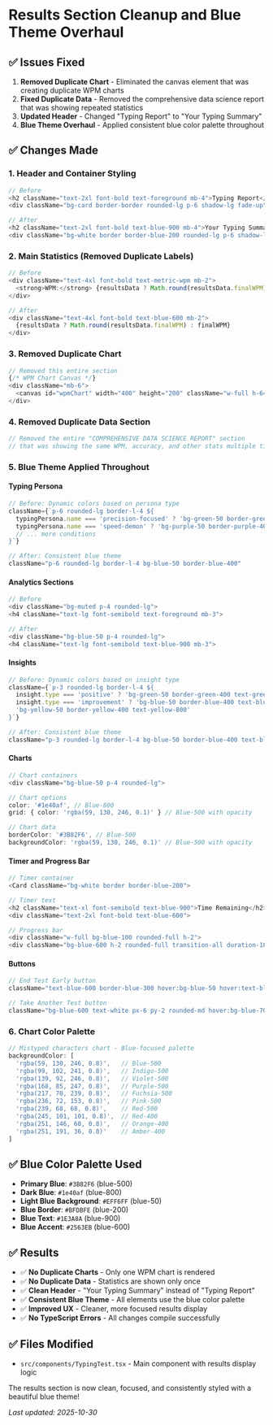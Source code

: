 # Results Section Cleanup and Blue Theme Overhaul

## ✅ Issues Fixed

1. **Removed Duplicate Chart** - Eliminated the canvas element that was creating duplicate WPM charts
2. **Fixed Duplicate Data** - Removed the comprehensive data science report that was showing repeated statistics
3. **Updated Header** - Changed "Typing Report" to "Your Typing Summary"
4. **Blue Theme Overhaul** - Applied consistent blue color palette throughout

## ✅ Changes Made

### 1. Header and Container Styling
```typescript
// Before
<h2 className="text-2xl font-bold text-foreground mb-4">Typing Report</h2>
<div className="bg-card border-border rounded-lg p-6 shadow-lg fade-up">

// After
<h2 className="text-2xl font-bold text-blue-900 mb-4">Your Typing Summary</h2>
<div className="bg-white border border-blue-200 rounded-lg p-6 shadow-lg fade-up">
```

### 2. Main Statistics (Removed Duplicate Labels)
```typescript
// Before
<div className="text-4xl font-bold text-metric-wpm mb-2">
  <strong>WPM:</strong> {resultsData ? Math.round(resultsData.finalWPM) : finalWPM}
</div>

// After
<div className="text-4xl font-bold text-blue-600 mb-2">
  {resultsData ? Math.round(resultsData.finalWPM) : finalWPM}
</div>
```

### 3. Removed Duplicate Chart
```typescript
// Removed this entire section
{/* WPM Chart Canvas */}
<div className="mb-6">
  <canvas id="wpmChart" width="400" height="200" className="w-full h-64"></canvas>
</div>
```

### 4. Removed Duplicate Data Section
```typescript
// Removed the entire "COMPREHENSIVE DATA SCIENCE REPORT" section
// that was showing the same WPM, accuracy, and other stats multiple times
```

### 5. Blue Theme Applied Throughout

#### Typing Persona
```typescript
// Before: Dynamic colors based on persona type
className={`p-6 rounded-lg border-l-4 ${
  typingPersona.name === 'precision-focused' ? 'bg-green-50 border-green-400' :
  typingPersona.name === 'speed-demon' ? 'bg-purple-50 border-purple-400' :
  // ... more conditions
}`}

// After: Consistent blue theme
className="p-6 rounded-lg border-l-4 bg-blue-50 border-blue-400"
```

#### Analytics Sections
```typescript
// Before
<div className="bg-muted p-4 rounded-lg">
<h4 className="text-lg font-semibold text-foreground mb-3">

// After
<div className="bg-blue-50 p-4 rounded-lg">
<h4 className="text-lg font-semibold text-blue-900 mb-3">
```

#### Insights
```typescript
// Before: Dynamic colors based on insight type
className={`p-3 rounded-lg border-l-4 ${
  insight.type === 'positive' ? 'bg-green-50 border-green-400 text-green-800' :
  insight.type === 'improvement' ? 'bg-blue-50 border-blue-400 text-blue-800' :
  'bg-yellow-50 border-yellow-400 text-yellow-800'
}`}

// After: Consistent blue theme
className="p-3 rounded-lg border-l-4 bg-blue-50 border-blue-400 text-blue-800"
```

#### Charts
```typescript
// Chart containers
<div className="bg-blue-50 p-4 rounded-lg">

// Chart options
color: '#1e40af', // Blue-800
grid: { color: 'rgba(59, 130, 246, 0.1)' } // Blue-500 with opacity

// Chart data
borderColor: '#3B82F6', // Blue-500
backgroundColor: 'rgba(59, 130, 246, 0.1)' // Blue-500 with opacity
```

#### Timer and Progress Bar
```typescript
// Timer container
<Card className="bg-white border border-blue-200">

// Timer text
<h2 className="text-xl font-semibold text-blue-900">Time Remaining</h2>
<div className="text-2xl font-bold text-blue-600">

// Progress bar
<div className="w-full bg-blue-100 rounded-full h-2">
<div className="bg-blue-600 h-2 rounded-full transition-all duration-1000 ease-linear">
```

#### Buttons
```typescript
// End Test Early button
className="text-blue-600 border-blue-300 hover:bg-blue-50 hover:text-blue-700"

// Take Another Test button
className="bg-blue-600 text-white px-6 py-2 rounded-md hover:bg-blue-700 transition-colors"
```

### 6. Chart Color Palette
```typescript
// Mistyped characters chart - Blue-focused palette
backgroundColor: [
  'rgba(59, 130, 246, 0.8)',   // Blue-500
  'rgba(99, 102, 241, 0.8)',   // Indigo-500
  'rgba(139, 92, 246, 0.8)',   // Violet-500
  'rgba(168, 85, 247, 0.8)',   // Purple-500
  'rgba(217, 70, 239, 0.8)',   // Fuchsia-500
  'rgba(236, 72, 153, 0.8)',   // Pink-500
  'rgba(239, 68, 68, 0.8)',    // Red-500
  'rgba(245, 101, 101, 0.8)',  // Red-400
  'rgba(251, 146, 60, 0.8)',   // Orange-400
  'rgba(251, 191, 36, 0.8)'    // Amber-400
]
```

## ✅ Blue Color Palette Used

- **Primary Blue**: `#3B82F6` (blue-500)
- **Dark Blue**: `#1e40af` (blue-800)
- **Light Blue Background**: `#EFF6FF` (blue-50)
- **Blue Border**: `#BFDBFE` (blue-200)
- **Blue Text**: `#1E3A8A` (blue-900)
- **Blue Accent**: `#2563EB` (blue-600)

## ✅ Results

- ✅ **No Duplicate Charts** - Only one WPM chart is rendered
- ✅ **No Duplicate Data** - Statistics are shown only once
- ✅ **Clean Header** - "Your Typing Summary" instead of "Typing Report"
- ✅ **Consistent Blue Theme** - All elements use the blue color palette
- ✅ **Improved UX** - Cleaner, more focused results display
- ✅ **No TypeScript Errors** - All changes compile successfully

## ✅ Files Modified

- `src/components/TypingTest.tsx` - Main component with results display logic

The results section is now clean, focused, and consistently styled with a beautiful blue theme!

_Last updated: 2025-10-30_
